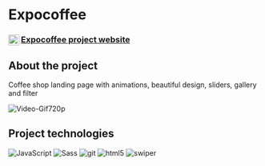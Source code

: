 # Expocoffee

<a href="https://cinemastar.herokuapp.com/">
  <div>
   <img align="left" alt="Cinema Stars" width="22px" src="https://i.ya-webdesign.com/images/internet-transparent-globe-8.png" />
   <h3><a href="https://solmyrik.github.io/Expocoffee/">Expocoffee project website</a></h3>
  </div>
</a>

## About the project


Coffee shop landing page with animations, beautiful design, sliders, gallery and filter


![Video-Gif720p](https://github.com/Solmyrik/Expocoffee/blob/main/gitimage/Expocoffee%20-%20Google%20Chrome%202022-10-29%2019-19-18.gif?raw=true)


## Project technologies

<p>
  <img alt="JavaScript" src="https://img.shields.io/badge/-JavaScript-ffff00?style=flat-square&logo=javascript&logoColor=black" />
  <img alt="Sass" src="https://img.shields.io/badge/-Sass-CC6699?style=flat-square&logo=sass&logoColor=white" />
  <img alt="git" src="https://img.shields.io/badge/-Git-F05032?style=flat-square&logo=git&logoColor=white" />
  <img alt="html5" src="https://img.shields.io/badge/-HTML5-E34F26?style=flat-square&logo=html5&logoColor=white" />
  <img alt="swiper" src="https://img.shields.io/badge/-swiper-03F?style=flat-square&logo=swiper&logoColor=white" />

  
  
  
</p>
